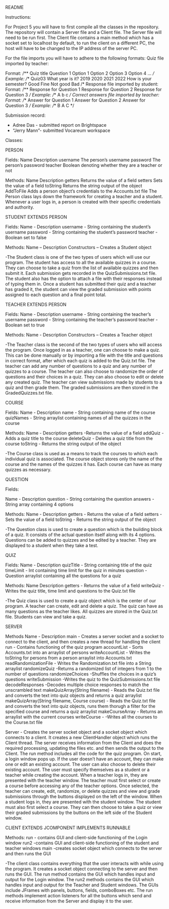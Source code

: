 README

Instructions:

For Project 5 you will have to first compile all the classes in the repository. The repository will contain a Server file and a Client file. The Server file will need to be run first. The Client file contains a main method which has a socket set to localhost by default, to run the client on a different PC, the host will have to be changed to the IP address of the server PC.

For the file imports you will have to adhere to the following formats:
Quiz file imported by teacher:

Format:
/**
Quiz title
Question 1
Option 1
Option 2
Option 3
Option 4
…
*/
Example:
/**
Quiz03
What year is it?
2019
2020
2021
2022
How is your semester?
Good
Fine
Not good
Bad
/*
Response file imported by student:
Format:
/**
Response for Question 1
Response for Question 2
Response for Question 3
*/
Example:
/**
A
b
c
*/
Correct answers file imported by teacher:
Format:
/**
Answer for Question 1
Answer for Question 2
Answer for Question 3
*/
Example:
/**
B
A
C
*/

Submission record:
- Adree Das - submitted report on Brightspace
- “Jerry Mann”- submitted Vocareum workspace

Classes:

PERSON

Fields:
Name       Description
username The person’s username
password The person’s password
teacher     Boolean denoting whether they are a teacher or not

Methods:
Name         Description
getters        Returns the value of a field
setters        Sets the value of a field
toString     Returns the string output of the object
AddToFile Adds a person object’s credentials to the
Accounts.txt file
The Person class lays down the framework for creating a teacher and a student. Whenever a user logs in, a
person is created with their specific credentials and authority.

STUDENT EXTENDS PERSON

Fields:
Name - Description
username - String containing the student’s username
password - String containing the student’s password
teacher - Boolean set to false

Methods:
Name – Description
Constructors – Creates a Student object

-The Student class is one of the two types of users which will use our program. The student has access to
all the available quizzes in a course. They can choose to take a quiz from the list of available quizzes and
then submit it. Each submission gets recorded in the QuizSubmissions.txt file. The student also has the
option to attach a file with their responses instead of typing them in. Once a student has submitted their
quiz and a teacher has graded it, the student can view the graded submission with points assigned to each
question and a final point total.

TEACHER EXTENDS PERSON

Fields:
Name -       Description
username - String containing the teacher’s username
password - String containing the teacher’s password
teacher -     Boolean set to true

Methods:
Name -             Description
Constructors – Creates a Teacher object

-The Teacher class is the second of the two types of users who will access the program. Once logged in as
a teacher, one can choose to make a quiz. This can be done manually or by importing a file with the title
and questions in correct format, after which each quiz is added to the Quiz.txt file. The teacher can add
any number of questions to a quiz and any number of quizzes to a course. The teacher can also choose to
randomize the order of questions and their choices in a quiz. They can also choose to edit or delete any
created quiz. The teacher can view submissions made by students to a quiz and then grade them. The
graded submissions are then stored in the GradedQuizzes.txt file.


COURSE

Fields:
Name         - Description
name          - String containing name of the course
quizNames - String arraylist containing names of all the quizzes in the course

Methods:
Name          - Description
getters         -Returns the value of a field
addQuiz      - Adds a quiz title to the course
deleteQuiz  - Deletes a quiz title from the course
toString      - Returns the string output of the object

-The Course class is used as a means to track the courses to which each individual quiz is associated. The
course object stores only the name of the course and the names of the quizzes it has. Each course can have
as many quizzes as necessary.

QUESTION

Fields:

Name - Description
question - String containing the question
answers - String array containing 4 options

Methods:
Name - Description
getters - Returns the value of a field
setters - Sets the value of a field
toString - Returns the string output of the object

-The Question class is used to create a question which is the building block of a quiz. It consists of the
actual question itself along with its 4 options. Questions can be added to quizzes and be edited by a
teacher. They are displayed to a student when they take a test.

QUIZ

Fields:
Name - Description
quizTitle - String containing title of the quiz
timeLimit - Int containing time limit for the quiz in minutes
question - Question arraylist containing all the questions
for a quiz

Methods:
Name Description
getters - Returns the value of a field
writeQuiz - Writes the quiz title, time limit and questions to
the Quiz.txt file

-The Quiz class is used to create a quiz object which is the center of our program. A teacher can create,
edit and delete a quiz. The quiz can have as many questions as the teacher likes. All quizzes are stored in
the Quiz.txt file. Students can view and take a quiz.


SERVER

Methods
Name                          - Description
main                           - Creates a server socket and a socket to connect to the client, and then creates a  new thread for handling the client                        
run                              - Contains functioning of the quiz program
accountList                 - Sorts Accounts.txt into an arraylist of persons
writeAccountList        - Writes the toString for persons from a person arraylist into Accounts.txt
readRandomizationFile - Writes the Randomization.txt file into a String arraylist
randomizeQuiz            -Returns a randomized list of integers from 1 to the number of questions
randomizeChoices       -Shuffles the choices in a quiz’s questions
writeSubmission          -Writes the quiz to the QuizSubmissions.txt file
decodeResponses         -Decodes multiple choice responses to match the unscrambled text
makeQuizArray(String filename) - Reads the Quiz.txt file and converts the text
                                                         into quiz objects and returns a quiz arraylist
makeQuizArray(String filename, Course course) - Reads the Quiz.txt file and converts the text
into quiz objects, runs them thorugh a filter for the specified course and returns a quiz arraylist
makeCourseArray        - Returns an arraylist with the current courses
writeCourse -               -Writes all the courses to the Course.txt file

Server - Creates the server socket object and a socket object which connects to a client. It creates a new ClientHandler object which runs the Client thread. The server receives information from the Client and does the required processing, updating the files etc. and then sends the output to the Client. The run method includes all the code for the quiz program. On start, a login window pops up. If the user doesn’t have an account, they can make one or edit an existing account. The user can also choose to delete their existing account. The user must specify themselves as a student or a teacher while creating the account.
When a teacher logs in, they are presented with the teacher window. The teacher must first select or create a course before accessing any of the teacher options. Once selected, the teacher can create, edit, randomize, or delete quizzes and view and grade submissions through the buttons displayed on the left of the window.
When a student logs in, they are presented with the student window. The student must also first select a course. They can then choose to take a quiz or view their graded submissions by the buttons on the left side of the Student window.

CLIENT EXTENDS JCOMPONENT IMPLEMENTS RUNNABLE

Methods:
run             - contains GUI and client-side functioning of the Login window
run2           -contains GUI and client-side functioning of the student and teacher windows
main          -creates socket object which connects to the server and then runs the GUI

-The client class contains everything that the user interacts with while using the program. It creates a socket object connecting to the server and then runs the GUI. The run method contains the GUI which handles input and output for the Login window. The run2 methods contains the GUI which handles input and output for the Teacher and Student windows. The GUIs include JFrames with panels, buttons, fields, comboBoxes etc. The run methods implement action listeners for all the buttons which send and receive information from the Server and display it to the user.

